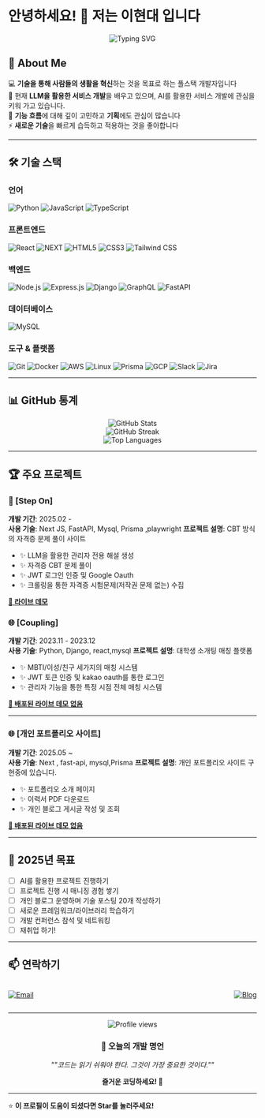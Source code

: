 # 안녕하세요! 👋 저는 이현대 입니다

<div align="center">
  <img src="https://readme-typing-svg.herokuapp.com?font=Fira+Code&size=30&pause=1000&color=36BCF7FF&center=true&vCenter=true&width=600&lines=%ED%92%80%EC%8A%A4%ED%83%9D+%EA%B0%9C%EB%B0%9C%EC%9E%90+%7C+Full+Stack+Developer;%EC%B0%BD%EC%9D%98%EC%A0%81+%EB%AC%B8%EC%A0%9C+%ED%95%B4%EA%B2%B0%EC%82%AC+%7C+Problem+Solver;%ED%95%AD%EC%83%81+%EB%B0%B0%EC%9A%B0%EB%8A%94+%ED%95%99%EC%8A%B5%EC%9E%90+%7C+Lifelong+Learner" alt="Typing SVG" />
</div>

## 🚀 About Me

💻 **기술을 통해 사람들의 생활을 혁신**하는 것을 목표로 하는 풀스택 개발자입니다  
🌱 현재 **LLM을 활용한 서비스 개발**을 배우고 있으며, AI를 활용한 서비스 개발에 관심을 키워 가고 있습니다.  
🎯 **기능 흐름**에 대해 깊이 고민하고 **기획**에도 관심이 많습니다  
⚡ **새로운 기술**을 빠르게 습득하고 적용하는 것을 좋아합니다

---

## 🛠️ 기술 스택

### 언어
![Python](https://img.shields.io/badge/Python-3776AB?style=for-the-badge&logo=python&logoColor=white)
![JavaScript](https://img.shields.io/badge/JavaScript-F7DF1E?style=for-the-badge&logo=javascript&logoColor=black)
![TypeScript](https://img.shields.io/badge/TypeScript-007ACC?style=for-the-badge&logo=typescript&logoColor=white)

### 프론트엔드
![React](https://img.shields.io/badge/React-20232A?style=for-the-badge&logo=react&logoColor=61DAFB)
![NEXT](https://img.shields.io/badge/Next.js-35495E?style=for-the-badge&logo=next.js&logoColor=4FC08D)
![HTML5](https://img.shields.io/badge/HTML5-E34F26?style=for-the-badge&logo=html5&logoColor=white)
![CSS3](https://img.shields.io/badge/CSS3-1572B6?style=for-the-badge&logo=css3&logoColor=white)
![Tailwind CSS](https://img.shields.io/badge/Tailwind_CSS-38B2AC?style=for-the-badge&logo=tailwind-css&logoColor=white)

### 백엔드
![Node.js](https://img.shields.io/badge/Node.js-43853D?style=for-the-badge&logo=node.js&logoColor=white)
![Express.js](https://img.shields.io/badge/Express.js-404D59?style=for-the-badge)
![Django](https://img.shields.io/badge/Django-092E20?style=for-the-badge&logo=django&logoColor=white)
![GraphQL](https://img.shields.io/badge/GraphQL-E10098?style=for-the-badge&logo=graphql&logoColor=white)
![FastAPI](https://img.shields.io/badge/FastAPI-009688?style=for-the-badge&logo=fastapi&logoColor=white)


### 데이터베이스
![MySQL](https://img.shields.io/badge/MySQL-00000F?style=for-the-badge&logo=mysql&logoColor=white)


### 도구 & 플랫폼
![Git](https://img.shields.io/badge/Git-F05032?style=for-the-badge&logo=git&logoColor=white)
![Docker](https://img.shields.io/badge/Docker-2496ED?style=for-the-badge&logo=docker&logoColor=white)
![AWS](https://img.shields.io/badge/AWS-232F3E?style=for-the-badge&logo=amazon-aws&logoColor=white)
![Linux](https://img.shields.io/badge/Linux-FCC624?style=for-the-badge&logo=linux&logoColor=black)
![Prisma](https://img.shields.io/badge/Prisma-2D3748?style=for-the-badge&logo=prisma&logoColor=white)
![GCP](https://img.shields.io/badge/GCP-4285F4?style=for-the-badge&logo=google-cloud&logoColor=white)
![Slack](https://img.shields.io/badge/Slack-4A154B?style=for-the-badge&logo=slack&logoColor=white)
![Jira](https://img.shields.io/badge/Jira-0052CC?style=for-the-badge&logo=jira&logoColor=white)


---

## 📊 GitHub 통계

<div align="center">
  <img src="https://github-readme-stats.vercel.app/api?username=kicet3&show_icons=true&theme=radical&hide_border=true&count_private=true" alt="GitHub Stats" />
</div>

<div align="center">
  <img src="https://github-readme-streak-stats.herokuapp.com/?user=kicet3&theme=radical&hide_border=true" alt="GitHub Streak" />
</div>

<div align="center">
  <img src="https://github-readme-stats.vercel.app/api/top-langs/?username=kicet3&layout=compact&theme=radical&hide_border=true" alt="Top Languages" />
</div>

---

## 🏆 주요 프로젝트

### 📱 [Step On]
**개발 기간**: 2025.02 -   
**사용 기술**: Next JS, FastAPI, Mysql, Prisma ,playwright 
**프로젝트 설명**: CBT 방식의 자격증 문제 풀이 사이트 
- ✨ LLM을 활용한 관리자 전용 해설 생성
- ✨ 자격증 CBT 문제 풀이
- ✨ JWT 로그인 인증 및 Google Oauth
- ✨ 크롤링을 통한 자격증 시험문제(저작권 문제 없는) 수집 

**[🔗 라이브 데모](stepon.team)** 

### 🌐 [Coupling]
**개발 기간**: 2023.11 - 2023.12  
**사용 기술**: Python, Django, react,mysql 
**프로젝트 설명**: 대학생 소개팅 매칭 플랫폼
- ✨ MBTI/이성/친구 세가지의 매칭 시스템
- ✨ JWT 토큰 인증 및 kakao oauth를 통한 로그인
- ✨ 관리자 기능을 통한 특정 시점 전체 매칭 시스템

**[🔗 배포된 라이브 데모 없음]()**

---

### 🌐 [개인 포트폴리오 사이트]
**개발 기간**: 2025.05 ~  
**사용 기술**: Next , fast-api, mysql,Prisma
**프로젝트 설명**: 개인 포트폴리오 사이트 구현중에 있습니다.
- ✨ 포트폴리오 소개 페이지
- ✨ 이력서 PDF 다운로드 
- ✨ 개인 블로그 게시글 작성 및 조회

**[🔗 배포된 라이브 데모 없음]()**

---
## 🎯 2025년 목표

- [ ] AI를 활용한 프로젝트 진행하기
- [ ] 프로젝트 진행 시 매니징 경험 쌓기
- [ ] 개인 블로그 운영하며 기술 포스팅 20개 작성하기
- [ ] 새로운 프레임워크/라이브러리 학습하기
- [ ] 개발 컨퍼런스 참석 및 네트워킹
- [ ] 재취업 하기!
---

## 📫 연락하기

<div style ="width:100%; display:flex; justify-content:space-between">

[![Email](https://img.shields.io/badge/Email-D14836?style=for-the-badge&logo=gmail&logoColor=white)](mailto:kicet3@gmail.com)
<!-- [![LinkedIn](https://img.shields.io/badge/LinkedIn-0077B5?style=for-the-badge&logo=linkedin&logoColor=white)](https://linkedin.com/in/yourprofile) -->
[![Blog](https://img.shields.io/badge/Blog-FF5722?style=for-the-badge&logo=blogger&logoColor=white)](https://develop-linker.tistory.com/)
<!-- [![Portfolio](https://img.shields.io/badge/Portfolio-000000?style=for-the-badge&logo=About.me&logoColor=white)](https://yourportfolio.com) -->

</div>

---

<div align="center">
  <img src="https://komarev.com/ghpvc/?username=kicet3&color=blueviolet&style=flat-square&label=Profile+Views" alt="Profile views" />
</div>

<div align="center">
  
### 💭 오늘의 개발 명언
*""코드는 읽기 쉬워야 한다. 그것이 가장 중요한 것이다.""*

**즐거운 코딩하세요! 🚀**

</div>

---

⭐ **이 프로필이 도움이 되셨다면 Star를 눌러주세요!**